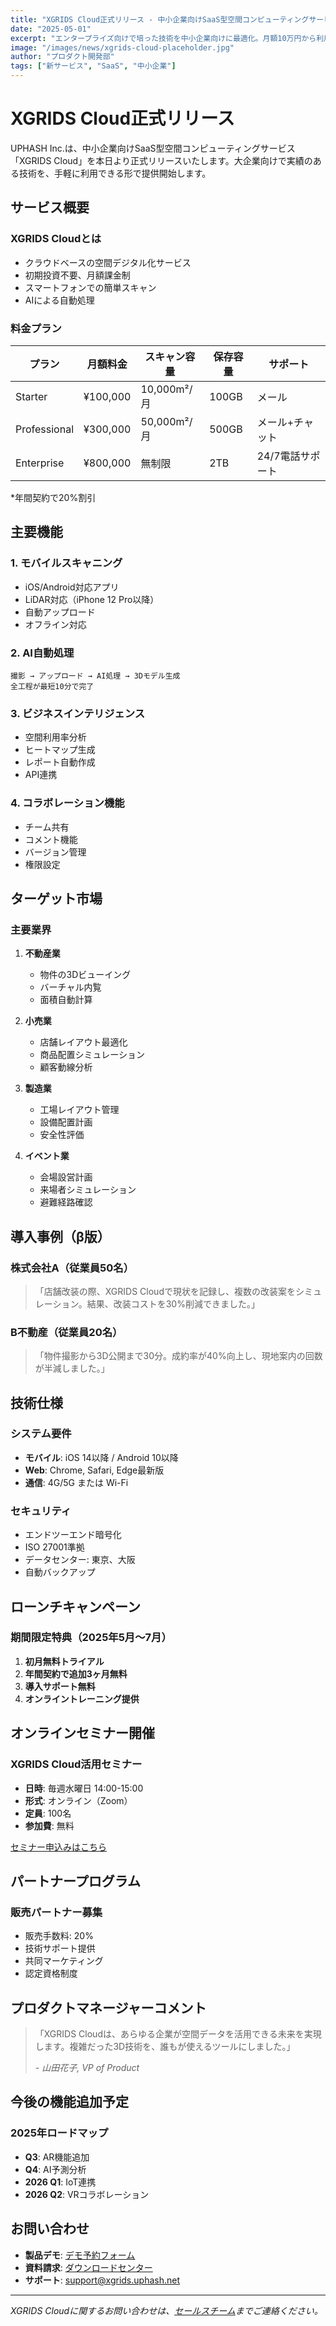 ```yaml
---
title: "XGRIDS Cloud正式リリース - 中小企業向けSaaS型空間コンピューティングサービス"
date: "2025-05-01"
excerpt: "エンタープライズ向けで培った技術を中小企業向けに最適化。月額10万円から利用可能なSaaS型サービス「XGRIDS Cloud」を正式リリースしました。"
image: "/images/news/xgrids-cloud-placeholder.jpg"
author: "プロダクト開発部"
tags: ["新サービス", "SaaS", "中小企業"]
---
```


# XGRIDS Cloud正式リリース

UPHASH Inc.は、中小企業向けSaaS型空間コンピューティングサービス「XGRIDS Cloud」を本日より正式リリースいたします。大企業向けで実績のある技術を、手軽に利用できる形で提供開始します。

## サービス概要

### XGRIDS Cloudとは
- クラウドベースの空間デジタル化サービス
- 初期投資不要、月額課金制
- スマートフォンでの簡単スキャン
- AIによる自動処理

### 料金プラン

| プラン | 月額料金 | スキャン容量 | 保存容量 | サポート |
|--------|----------|--------------|----------|----------|
| Starter | ¥100,000 | 10,000m²/月 | 100GB | メール |
| Professional | ¥300,000 | 50,000m²/月 | 500GB | メール+チャット |
| Enterprise | ¥800,000 | 無制限 | 2TB | 24/7電話サポート |

*年間契約で20%割引

## 主要機能

### 1. モバイルスキャニング
- iOS/Android対応アプリ
- LiDAR対応（iPhone 12 Pro以降）
- 自動アップロード
- オフライン対応

### 2. AI自動処理
```
撮影 → アップロード → AI処理 → 3Dモデル生成
全工程が最短10分で完了
```

### 3. ビジネスインテリジェンス
- 空間利用率分析
- ヒートマップ生成
- レポート自動作成
- API連携

### 4. コラボレーション機能
- チーム共有
- コメント機能
- バージョン管理
- 権限設定

## ターゲット市場

### 主要業界
1. **不動産業**
   - 物件の3Dビューイング
   - バーチャル内覧
   - 面積自動計算

2. **小売業**
   - 店舗レイアウト最適化
   - 商品配置シミュレーション
   - 顧客動線分析

3. **製造業**
   - 工場レイアウト管理
   - 設備配置計画
   - 安全性評価

4. **イベント業**
   - 会場設営計画
   - 来場者シミュレーション
   - 避難経路確認

## 導入事例（β版）

### 株式会社A（従業員50名）
> 「店舗改装の際、XGRIDS Cloudで現状を記録し、複数の改装案をシミュレーション。結果、改装コストを30%削減できました。」

### B不動産（従業員20名）
> 「物件撮影から3D公開まで30分。成約率が40%向上し、現地案内の回数が半減しました。」

## 技術仕様

### システム要件
- **モバイル**: iOS 14以降 / Android 10以降
- **Web**: Chrome, Safari, Edge最新版
- **通信**: 4G/5G または Wi-Fi

### セキュリティ
- エンドツーエンド暗号化
- ISO 27001準拠
- データセンター: 東京、大阪
- 自動バックアップ

## ローンチキャンペーン

### 期間限定特典（2025年5月〜7月）
1. **初月無料トライアル**
2. **年間契約で追加3ヶ月無料**
3. **導入サポート無料**
4. **オンライントレーニング提供**

## オンラインセミナー開催

### XGRIDS Cloud活用セミナー
- **日時**: 毎週水曜日 14:00-15:00
- **形式**: オンライン（Zoom）
- **定員**: 100名
- **参加費**: 無料

[セミナー申込みはこちら](https://xgrids.uphash.net/seminar)

## パートナープログラム

### 販売パートナー募集
- 販売手数料: 20%
- 技術サポート提供
- 共同マーケティング
- 認定資格制度

## プロダクトマネージャーコメント

> 「XGRIDS Cloudは、あらゆる企業が空間データを活用できる未来を実現します。複雑だった3D技術を、誰もが使えるツールにしました。」
> 
> *- 山田花子, VP of Product*

## 今後の機能追加予定

### 2025年ロードマップ
- **Q3**: AR機能追加
- **Q4**: AI予測分析
- **2026 Q1**: IoT連携
- **2026 Q2**: VRコラボレーション

## お問い合わせ

- **製品デモ**: [デモ予約フォーム](https://xgrids.uphash.net/demo)
- **資料請求**: [ダウンロードセンター](https://xgrids.uphash.net/resources)
- **サポート**: support@xgrids.uphash.net

---

*XGRIDS Cloudに関するお問い合わせは、[セールスチーム](mailto:sales@uphash.com)までご連絡ください。*